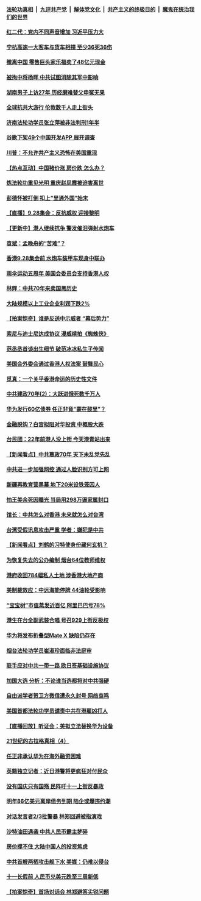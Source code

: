 ####  [法轮功真相](../../../../basic/blob/master/README.md?t=09282126) &nbsp;|&nbsp; [九评共产党](../../../../9ping.md/blob/master/README.md?t=09282126) &nbsp;|&nbsp; [解体党文化](../../../../jtdwh.md/blob/master/README.md?t=09282126)  &nbsp;|&nbsp; [共产主义的终极目的](../../../../gczydzjmd.md/blob/master/README.md?t=09282126) &nbsp;|&nbsp; [魔鬼在统治我们的世界](../../../../mgztzwmdsj.md/blob/master/README.md?t=09282126) 

#### [红二代：党内不同声音增加 习近平压力大](../pages/nsc413/n11552837.md?t=09282126) 

#### [宁杭高速一大客车与货车相撞 至少36死36伤](../pages/nsc413/n11553151.md?t=09282126) 

#### [撤离中国 零售巨头家乐福卖了48亿元现金](../pages/nsc413/n11553095.md?t=09282126) 

#### [被拘中将杨晖 中共试图消除其军中影响](../pages/nsc413/n11549392.md?t=09282126) 

#### [湖南男子上访27年 历经磨难替父申冤无果](../pages/nsc413/n11553029.md?t=09282126) 

#### [全球抗共大游行 伦敦数千人走上街头](../pages/nsc413/n11552948.md?t=09282126) 

#### [济南法轮功学员张立萍被非法判刑1年半](../pages/nsc413/n11550743.md?t=09282126) 

#### [谷歌下架49个中国开发APP 展开调查](../pages/nsc413/n11552928.md?t=09282126) 

#### [川普：不允许共产主义恐怖在美国重现](../pages/nsc413/n11552984.md?t=09282126) 

#### [【热点互动】中国猪价涨 房价跌 怎么办？](../pages/nsc413/n11552999.md?t=09282126) 


#### [炼法轮功重见光明 重庆赵凤霞被迫害离世](../pages/nsc413/n11552417.md?t=09282126) 

#### [彭德怀被打倒 扣上“里通外国”始末](../pages/nsc413/n11551684.md?t=09282126) 

#### [【直播】9.28集会：反抗威权 迎接黎明](../pages/nsc413/n11544233.md?t=09282126) 

#### [【更新中】港人继续抗争 警发催泪弹射水炮车](../pages/nsc413/n11552329.md?t=09282126) 

#### [袁斌：孟晚舟的“苦难”？](../pages/nsc413/n11552282.md?t=09282126) 

#### [香港9.28集会前 水炮车装甲车现身中联办](../pages/nsc413/n11552248.md?t=09282126) 

#### [雨伞运动五周年 美国会委员会支持香港人权](../pages/nsc413/n11551792.md?t=09282126) 

#### [林辉：中共70年来卖国黑历史](../pages/nsc413/n11552181.md?t=09282126) 

#### [大陆规模以上工业企业利润下跌2%](../pages/nsc413/n11552080.md?t=09282126) 

#### [【拍案惊奇】谁是反送中示威者 “幕后势力”](../pages/nsc413/n11551909.md?t=09282126) 

#### [索尼与迪士尼达成协议 漫威续拍《蜘蛛侠》](../pages/nsc413/n11551251.md?t=09282126) 

#### [范丞丞首谈出生细节 破范冰冰私生子传闻](../pages/nsc413/n11551445.md?t=09282126) 

#### [美国会外委会通过香港人权法案 鼓舞民心](../pages/nsc413/n11551555.md?t=09282126) 

#### [觅真：一个关乎香港命运的历史性文件](../pages/nsc413/n11551585.md?t=09282126) 

#### [中共建政70年(2)：大跃进饿死数千万人](../pages/nsc413/n11551061.md?t=09282126) 

#### [华为发行60亿债券 任正非竟“蒙在鼓里”？](../pages/nsc413/n11551310.md?t=09282126) 

#### [金融脱钩？白宫拟阻对华投资 中概股大跌](../pages/nsc413/n11551260.md?t=09282126) 

#### [台民团：22年前港人没上街 今天港青站出来](../pages/nsc413/n11550694.md?t=09282126) 

#### [【新闻看点】中共篡政70年 天下未乱党先乱](../pages/nsc413/n11551065.md?t=09282126) 

#### [中共进一步加强网控 通过人脸识别方可上网](../pages/nsc413/n11551298.md?t=09282126) 

#### [新疆再教育营黑幕 地下20米设铁笼囚人](../pages/nsc413/n11551334.md?t=09282126) 

#### [怕王美余死因曝光 当局用298万逼家属封口](../pages/nsc413/n11546241.md?t=09282126) 

#### [馆长：中共怎么对香港 未来就怎么对台湾](../pages/nsc413/n11550700.md?t=09282126) 

#### [台湾受假讯息攻击严重 学者：嫌犯是中共](../pages/nsc413/n11550605.md?t=09282126) 

#### [【新闻看点】刘鹤的习特使身份藏何玄机？](../pages/nsc413/n11551223.md?t=09282126) 

#### [为恢复失去的公办编制 烟台64位教师维权](../pages/nsc413/n11551255.md?t=09282126) 

#### [港府收回784幅私人土地 涉香港大地产商](../pages/nsc413/n11551088.md?t=09282126) 

#### [美制裁效应：中远海能停牌 44油轮受影响](../pages/nsc413/n11550947.md?t=09282126) 

#### [“宝宝树”市值蒸发近百亿 阿里巴巴亏78%](../pages/nsc413/n11551000.md?t=09282126) 

#### [港生在台全副武装合唱 号召929上街反极权](../pages/nsc413/n11550865.md?t=09282126) 

#### [华为将发布折叠型Mate X 缺陷仍存在](../pages/nsc413/n11550823.md?t=09282126) 

#### [烟台法轮功学员崔淑珍面临非法庭审](../pages/nsc413/n11550124.md?t=09282126) 

#### [联手应对中共一带一路 欧日签基础设施协议](../pages/nsc413/n11550875.md?t=09282126) 

#### [加国大选 分析：不论谁当选都将对中共强硬](../pages/nsc413/n11550796.md?t=09282126) 

#### [自由派学者贺卫方微信遭永久封号 网络哀鸣](../pages/nsc413/n11550764.md?t=09282126) 


#### [美国首都法轮功学员谴责中共在港雇凶打人](../pages/nsc413/n11550616.md?t=09282126) 

#### [【直播回放】听证会：美拟立法替换华为设备](../pages/nsc413/n11549193.md?t=09282126) 

#### [21世纪的古拉格真相（4）](../pages/nsc413/n11546060.md?t=09282126) 

#### [任正非承认华为在海外融资困难](../pages/nsc413/n11550259.md?t=09282126) 

#### [英籍独立记者：近日港警将更疯狂对付民众](../pages/nsc413/n11550197.md?t=09282126) 

#### [没有国庆只有国殇 民阵吁十一上街反暴政](../pages/nsc413/n11549314.md?t=09282126) 

#### [明年86亿美元离岸债务到期 陆企或爆违约潮](../pages/nsc413/n11549890.md?t=09282126) 

#### [对话发言者2/3批警暴 林郑回避被指演戏](../pages/nsc413/n11549804.md?t=09282126) 

#### [沙特油田遇袭 中共人民币霸主梦碎](../pages/nsc413/n11533453.md?t=09282126) 

#### [房价撑不住 大陆中国人的投资焦虑](../pages/nsc413/n11531149.md?t=09282126) 

#### [中共首艘两栖攻击舰下水 美媒：仍难以侵台](../pages/nsc413/n11550003.md?t=09282126) 

#### [十一长假前 人民币兑美元跌至三周新低](../pages/nsc413/n11549291.md?t=09282126) 

#### [【拍案惊奇】首场对话会 林郑避答尖锐问题](../pages/nsc413/n11549383.md?t=09282126) 

